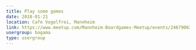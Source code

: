 ```yaml
---
title: Play some games
date: 2018-01-21
location: Cafe Vogelfrei, Mannheim
link: https://www.meetup.com/Mannheim-Boardgames-Meetup/events/246790630/
usergroup: bogama
type: usergroup
---
```


